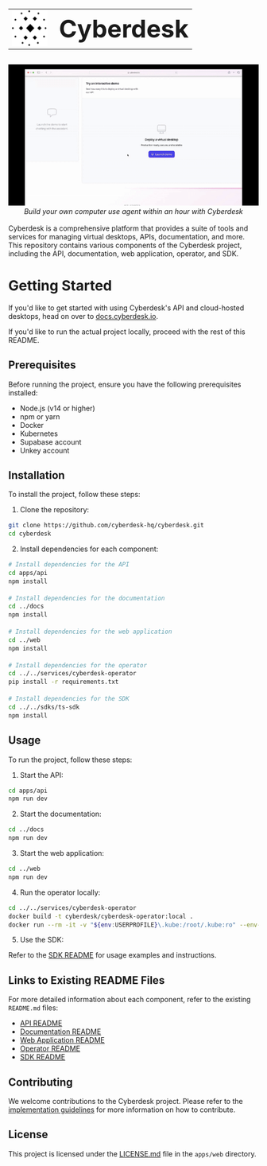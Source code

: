 <table align="center">
  <tr>
    <td>
      <img src="apps/web/public/favicon.svg" alt="Cyberdesk Logo" width="72" height="72">
    </td>
    <td style="vertical-align: middle; padding-left: 16px;">
      <span style="font-size: 3.5em; font-weight: bold;">Cyberdesk</span>
    </td>
  </tr>
</table>

<div align="center">
  <img src="assets/QuickDemo.gif" alt="Cyberdesk Demo GIF" style="max-width:100%; height:auto; margin-top: 16px;" />
  <div><i>Build your own computer use agent within an hour with Cyberdesk</i></div>
</div>

<br>
Cyberdesk is a comprehensive platform that provides a suite of tools and services for managing virtual desktops, APIs, documentation, and more. This repository contains various components of the Cyberdesk project, including the API, documentation, web application, operator, and SDK.
<br>

# Getting Started

If you'd like to get started with using Cyberdesk's API and cloud-hosted desktops, head on over to [docs.cyberdesk.io](https://docs.cyberdesk.io/docs/quickstart).

If you'd like to run the actual project locally, proceed with the rest of this README.

## Prerequisites

Before running the project, ensure you have the following prerequisites installed:

- Node.js (v14 or higher)
- npm or yarn
- Docker
- Kubernetes
- Supabase account
- Unkey account

## Installation

To install the project, follow these steps:

1. Clone the repository:

```bash
git clone https://github.com/cyberdesk-hq/cyberdesk.git
cd cyberdesk
```

2. Install dependencies for each component:

```bash
# Install dependencies for the API
cd apps/api
npm install

# Install dependencies for the documentation
cd ../docs
npm install

# Install dependencies for the web application
cd ../web
npm install

# Install dependencies for the operator
cd ../../services/cyberdesk-operator
pip install -r requirements.txt

# Install dependencies for the SDK
cd ../../sdks/ts-sdk
npm install
```

## Usage

To run the project, follow these steps:

1. Start the API:

```bash
cd apps/api
npm run dev
```

2. Start the documentation:

```bash
cd ../docs
npm run dev
```

3. Start the web application:

```bash
cd ../web
npm run dev
```

4. Run the operator locally:

```bash
cd ../../services/cyberdesk-operator
docker build -t cyberdesk/cyberdesk-operator:local .
docker run --rm -it -v "${env:USERPROFILE}\.kube:/root/.kube:ro" --env-file ./.env cyberdesk/cyberdesk-operator:local
```

5. Use the SDK:

Refer to the [SDK README](sdks/ts-sdk/README.md) for usage examples and instructions.

## Links to Existing README Files

For more detailed information about each component, refer to the existing `README.md` files:

- [API README](apps/api/README.md)
- [Documentation README](apps/docs/README.md)
- [Web Application README](apps/web/README.md)
- [Operator README](services/cyberdesk-operator/README.md)
- [SDK README](sdks/ts-sdk/README.md)

## Contributing

We welcome contributions to the Cyberdesk project. Please refer to the [implementation guidelines](services/cyberdesk-operator/checklist.md) for more information on how to contribute.

## License

This project is licensed under the [LICENSE.md](apps/web/LICENSE.md) file in the `apps/web` directory.
